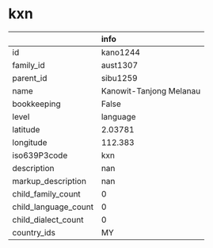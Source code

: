 # kxn
|                      | info                    |
|:---------------------|:------------------------|
| id                   | kano1244                |
| family_id            | aust1307                |
| parent_id            | sibu1259                |
| name                 | Kanowit-Tanjong Melanau |
| bookkeeping          | False                   |
| level                | language                |
| latitude             | 2.03781                 |
| longitude            | 112.383                 |
| iso639P3code         | kxn                     |
| description          | nan                     |
| markup_description   | nan                     |
| child_family_count   | 0                       |
| child_language_count | 0                       |
| child_dialect_count  | 0                       |
| country_ids          | MY                      |